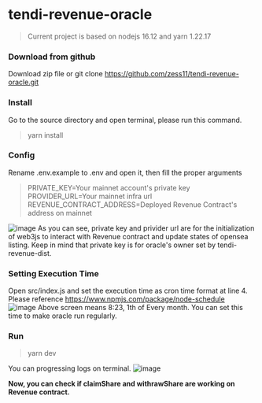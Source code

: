 # tendi-revenue-oracle
> Current project is based on nodejs 16.12 and yarn 1.22.17
### Download from github
Download zip file or git clone https://github.com/zess11/tendi-revenue-oracle.git<br>
### Install
Go to the source directory and open terminal, please run this command.<br>
> yarn install
### Config
Rename .env.example to .env and open it, then fill the proper arguments<br>
> PRIVATE_KEY=Your mainnet account's private key<br>
PROVIDER_URL=Your mainnet infra url<br>
REVENUE_CONTRACT_ADDRESS=Deployed Revenue Contract's address on mainnet<br>

![image](https://user-images.githubusercontent.com/82226713/140096672-7d4365b6-c53a-4f56-acf8-896c79c9f286.png)
As you can see, private key and privider url are for the initialization of web3js to interact with Revenue contract and update states of opensea listing.
Keep in mind that private key is for oracle's owner set by tendi-revenue-dist.
### Setting Execution Time
Open src/index.js and set the execution time as cron time format at line 4.<br>
Please reference https://www.npmjs.com/package/node-schedule<br>
![image](https://user-images.githubusercontent.com/82226713/140097792-067f6e4d-1621-4c65-834d-fd3c9ba63711.png)
Above screen means 8:23, 1th of Every month. You can set this time to make oracle run regularly.
### Run
> yarn dev

You can progressing logs on terminal.
![image](https://user-images.githubusercontent.com/82226713/140099378-a14b193c-3664-47b7-9fbe-fda1d28c60d2.png)

**Now, you can check if claimShare and withrawShare are working on Revenue contract.**
